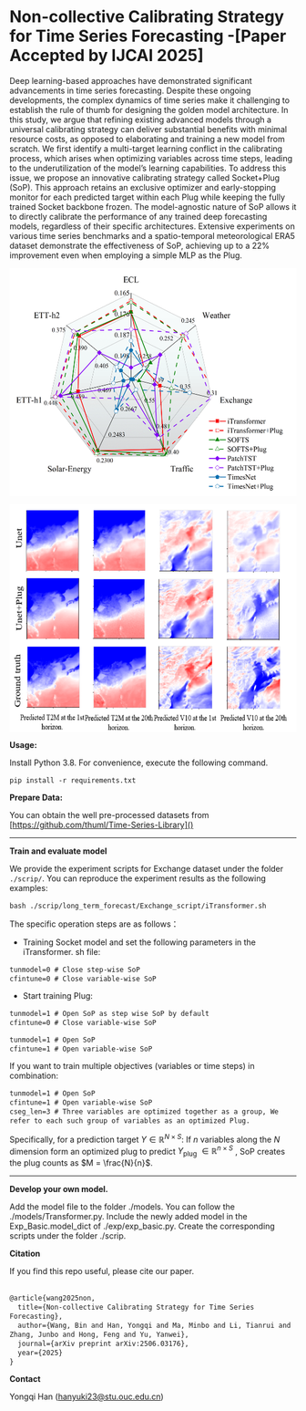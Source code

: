 # Non-collective Calibrating Strategy for Time Series Forecasting -[Paper Accepted by IJCAI 2025]

Deep learning-based approaches have demonstrated significant advancements in time series forecasting. Despite these ongoing developments, the complex dynamics of time series make it challenging to establish the rule of thumb for designing the golden model architecture. In this study, we argue that refining existing advanced models through a universal calibrating strategy can deliver substantial benefits with minimal resource costs, as opposed to elaborating and training a new model from scratch. We first identify a multi-target learning conflict in the calibrating process, which arises when optimizing variables across time steps, leading to the underutilization of the model’s learning capabilities. To address this issue, we propose an innovative calibrating strategy called Socket+Plug (SoP). This approach retains an exclusive optimizer and early-stopping monitor for each predicted target within each Plug while keeping the fully trained Socket backbone frozen. The model-agnostic nature of SoP allows it to directly calibrate the performance of any trained deep forecasting models, regardless of their specific architectures. Extensive experiments on various time series benchmarks and a spatio-temporal meteorological ERA5 dataset demonstrate the effectiveness of SoP, achieving up to a 22% improvement even when employing a simple MLP as the Plug.

<p align="center">
<img src=".\pic\models.png" height = "400" alt="" align=center />
</p>

<p align="center">
<img src=".\pic\sk.png" height = "400" alt="" align=center />
</p>


**Usage:**

Install Python 3.8. For convenience, execute the following command.


```
pip install -r requirements.txt

```

**Prepare Data:**

You can obtain the well pre-processed datasets from [https://github.com/thuml/Time-Series-Library]()

------------



**Train and evaluate model**

We provide the experiment scripts for Exchange dataset under the folder `./scrip/`. You can reproduce the experiment results as the following examples:

```
bash ./scrip/long_term_forecast/Exchange_script/iTransformer.sh

```
The specific operation steps are as follows：
- Training Socket model and set the following parameters in the iTransformer. sh file:

```
tunmodel=0 # Close step-wise SoP
cfintune=0 # Close variable-wise SoP

```
- Start training Plug:

```
tunmodel=1 # Open SoP as step wise SoP by default
cfintune=0 # Close variable-wise SoP
```

```
tunmodel=1 # Open SoP
cfintune=1 # Open variable-wise SoP
```

If you want to train multiple objectives (variables or time steps) in combination:

```
tunmodel=1 # Open SoP
cfintune=1 # Open variable-wise SoP
cseg_len=3 # Three variables are optimized together as a group, We refer to each such group of variables as an optimized Plug. 
```

Specifically, for a prediction target $Y \in \mathbb{R}^{N \times S}$: If $n$ variables along the $N$ dimension form an optimized plug to predict $Y_{\text{plug}}$ $\in \mathbb{R}^{n \times S}$ , SoP creates the plug counts as $M = \frac{N}{n}$.

------------


**Develop your own model.**

Add the model file to the folder ./models. You can follow the ./models/Transformer.py.
Include the newly added model in the Exp_Basic.model_dict of ./exp/exp_basic.py.
Create the corresponding scripts under the folder ./scrip.

**Citation**

If you find this repo useful, please cite our paper.


```

@article{wang2025non,
  title={Non-collective Calibrating Strategy for Time Series Forecasting},
  author={Wang, Bin and Han, Yongqi and Ma, Minbo and Li, Tianrui and Zhang, Junbo and Hong, Feng and Yu, Yanwei},
  journal={arXiv preprint arXiv:2506.03176},
  year={2025}
}

```

**Contact**

Yongqi Han (hanyuki23@stu.ouc.edu.cn)
